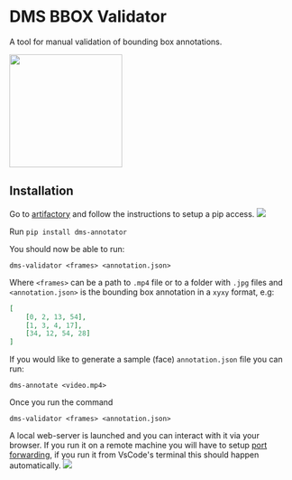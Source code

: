 # DMS BBOX Validator
A tool for manual validation of bounding box annotations.

<img src="public/favicon.jpg" height="200">

## Installation
Go to [artifactory](https://artifactory.sddc.mobileye.com/ui/packages) and follow the instructions to setup a pip access.
![](docs/jfrog.setup.gif)

Run `pip install dms-annotator`

You should now be able to run:
```
dms-validator <frames> <annotation.json>
```

Where `<frames>` can be a path to `.mp4` file or to a folder with `.jpg` files and `<annotation.json>` is the bounding box annotation in a `xyxy` format, e.g:
```json
[
    [0, 2, 13, 54],
    [1, 3, 4, 17],
    [34, 12, 54, 28]
]
```

If you would like to generate a sample (face) `annotation.json` file you can run:
```
dms-annotate <video.mp4>
```

Once you run the command 
```
dms-validator <frames> <annotation.json>
```
A local web-server is launched and you can interact with it via your browser. If you run it on a remote machine you will have to setup [port forwarding](https://linuxize.com/post/how-to-setup-ssh-tunneling/), if you run it from VsCode's terminal this should happen automatically.
![](docs/demo.gif)